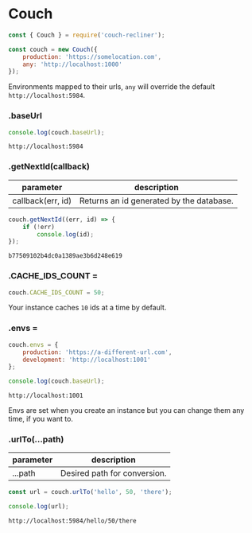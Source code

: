 Couch
===

```javascript
const { Couch } = require('couch-recliner');

const couch = new Couch({
    production: 'https://somelocation.com',
    any: 'http://localhost:1000'
});
```

Environments mapped to their urls, `any` will override the default `http://localhost:5984`.

### .baseUrl

```javascript
console.log(couch.baseUrl);
```
```
http://localhost:5984
```

### .getNextId(callback)

| parameter | description |
| - | - |
| callback(err, id) | Returns an id generated by the database. |

```javascript
couch.getNextId((err, id) => {
    if (!err)
        console.log(id);
});
```
```
b77509102b4dc0a1389ae3b6d248e619
```

### .CACHE\_IDS\_COUNT =

```javascript
couch.CACHE_IDS_COUNT = 50;
```

Your instance caches `10` ids at a time by default.

### .envs =

```javascript
couch.envs = {
    production: 'https://a-different-url.com',
    development: 'http://localhost:1001'
};

console.log(couch.baseUrl);
```
```
http://localhost:1001
```

Envs are set when you create an instance but you can change them any time, if you want to.

### .urlTo(...path)

| parameter | description |
| - | - |
| ...path | Desired path for conversion. |

```javascript
const url = couch.urlTo('hello', 50, 'there');

console.log(url);
```
```
http://localhost:5984/hello/50/there
```
